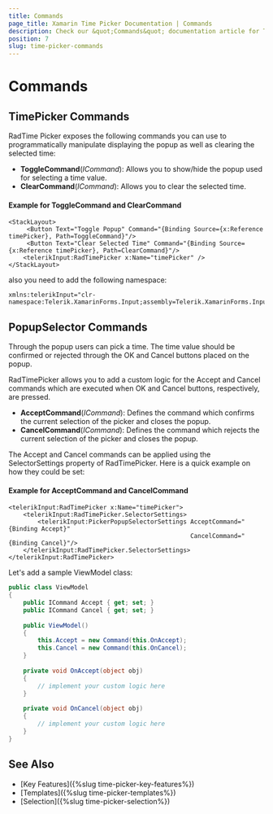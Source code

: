 ```yaml
---
title: Commands
page_title: Xamarin Time Picker Documentation | Commands
description: Check our &quot;Commands&quot; documentation article for Telerik TimePicker for Xamarin control.
position: 7
slug: time-picker-commands
---
```


# Commands

## TimePicker Commands

RadTime Picker exposes the following commands you can use to programmatically manipulate displaying the popup as well as clearing the selected time:

* **ToggleCommand**(*ICommand*): Allows you to show/hide the popup used for selecting a time value.
* **ClearCommand**(*ICommand*): Allows you to clear the selected time.

#### Example for ToggleCommand and ClearCommand

```XAML
<StackLayout>
	 <Button Text="Toggle Popup" Command="{Binding Source={x:Reference timePicker}, Path=ToggleCommand}"/>
     <Button Text="Clear Selected Time" Command="{Binding Source={x:Reference timePicker}, Path=ClearCommand}"/>
	<telerikInput:RadTimePicker x:Name="timePicker" />
</StackLayout>
```

also you need to add the following namespace:

```XAML
xmlns:telerikInput="clr-namespace:Telerik.XamarinForms.Input;assembly=Telerik.XamarinForms.Input"
```

## PopupSelector Commands

Through the popup users can pick a time. The time value should be confirmed or rejected through the OK and Cancel buttons placed on the popup. 

RadTimePicker allows you to add a custom logic for the Accept and Cancel commands which are executed when OK and Cancel buttons, respectively, are pressed. 

* **AcceptCommand**(*ICommand*): Defines the command which confirms the current selection of the picker and closes the popup. 
* **CancelCommand**(*ICommand*): Defines the command which rejects the current selection of the picker and closes the popup.

The Accept and Cancel commands can be applied using the SelectorSettings property of RadTimePicker. Here is a quick example on how they could be set:

#### Example for AcceptCommand and CancelCommand

```XAML
<telerikInput:RadTimePicker x:Name="timePicker">
	<telerikInput:RadTimePicker.SelectorSettings>
		<telerikInput:PickerPopupSelectorSettings AcceptCommand="{Binding Accept}"  
												  CancelCommand="{Binding Cancel}"/>
	</telerikInput:RadTimePicker.SelectorSettings>
</telerikInput:RadTimePicker>
```

Let's add a sample ViewModel class:

```C#
public class ViewModel
{
    public ICommand Accept { get; set; }
    public ICommand Cancel { get; set; }
	
    public ViewModel()
    {
        this.Accept = new Command(this.OnAccept);
        this.Cancel = new Command(this.OnCancel);
    }
	
    private void OnAccept(object obj)
    {
        // implement your custom logic here
    }
	
    private void OnCancel(object obj)
    {
        // implement your custom logic here
    }
}
```

## See Also

- [Key Features]({%slug time-picker-key-features%})
- [Templates]({%slug time-picker-templates%})
- [Selection]({%slug time-picker-selection%})